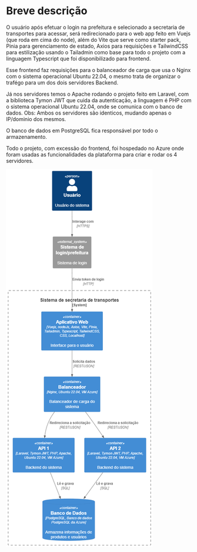 # Breve descrição

O usuário após efetuar o login na prefeitura e selecionado a secretaria de transportes para acessar, será redirecionado para o web app feito em Vuejs (que roda em cima do node), além do Vite que serve como starter pack, Pinia para gerenciamento de estado, Axios para requisições e TailwindCSS para estilização usando o Tailadmin como base para todo o projeto com a linguagem Typescript que foi disponibilizado para frontend. 

Esse frontend faz requisições para o balanceador de carga que usa o Nginx com o sistema operacional Ubuntu 22.04, o mesmo trata de organizar o trafégo para um dos dois servidores Backend.

Já nos servidores temos o Apache rodando o projeto feito em Laravel, com a biblioteca Tymon JWT que cuida da autenticação, a linguagem é PHP com o sistema operacional Ubuntu 22.04, onde se comunica com o banco de dados. Obs: Ambos os servidores são identicos, mudando apenas o IP/dominio dos mesmos.

O banco de dados em PostgreSQL fica responsável por todo o armazenamento.

Todo o projeto, com excessão do frontend, foi hospedado no Azure onde foram usadas as funcionalidades da plataforma para criar e rodar os 4 servidores.

![alt text](image.png)